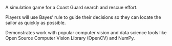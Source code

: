 A simulation game for a Coast Guard search and rescue effort. 

Players will use Bayes’ rule to guide their decisions so they can locate the sailor as quickly as possible.
 
Demonstrates work with popular computer vision and data science tools like Open
Source Computer Vision Library (OpenCV) and NumPy.
